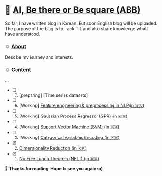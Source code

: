 # 🦷 [AI, Be there or Be square (ABB)](https://soyounson.github.io/)

So far, I have written blog in Korean. But soon English blog will be uploaded. The purpose of the blog is to track TIL and also share knowledge what I have understood. 


### ☺︎ [About](https://soyounson.github.io/about/)
Descibe my journey and interests. 

### ☺︎ Content 
...
- [ ] 7. [preparing] [Time series datasets]
- [ ] 6. [Working] [Feature engineering & preprocessing in NLP(in :us:)](https://soyounson.github.io/NLP_FE/)
- [ ] 5. [Working] [Gaussian Process Regressor (GPR) (in 🇰🇷)](https://soyounson.github.io/GPR/)
- [ ] 4. [Working] [Support Vector Machine (SVM) (in :kr:)](https://soyounson.github.io/SVM/)
- [ ] 3. [Working] [Categorical Variables Encoding (in :kr:)](https://soyounson.github.io/Encoding/)
- [x] 2. [Dimensionality Reduction (in :kr:)](https://soyounson.github.io/DR/)
- [x] 1. [No Free Lunch Theorem (NFLT) (in :kr:)](https://soyounson.github.io/NFLT/)


🌺 **Thanks for reading. Hope to see you again :o)**
